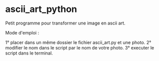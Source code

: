 # ascii_art_python


Petit programme pour transformer une image en ascii art.

Mode d'emploi : 

1° placer dans un même dossier le fichier ascii_art.py et une photo.
2° modifier le nom dans le script par le nom de votre photo.
3° executer le script dans le terminal.
